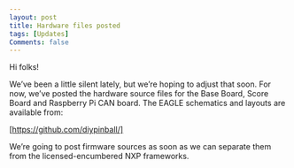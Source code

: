 ```yaml
---
layout: post
title: Hardware files posted
tags: [Updates]
Comments: false
---
```

Hi folks!

We’ve been a little silent lately, but we’re hoping to adjust that soon. For now, we’ve posted the hardware source files for the Base Board, Score Board and Raspberry Pi CAN board. The EAGLE schematics and layouts are available from:

[https://github.com/diypinball/]

We’re going to post firmware sources as soon as we can separate them from the licensed-encumbered NXP frameworks.
